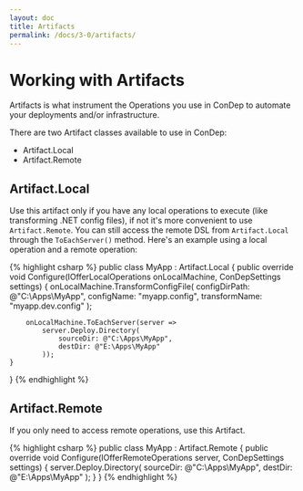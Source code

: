 ```yaml
---
layout: doc
title: Artifacts
permalink: /docs/3-0/artifacts/
---
```


Working with Artifacts
======================

Artifacts is what instrument the Operations you use in ConDep to automate your deployments and/or infrastructure.

There are two Artifact classes available to use in ConDep:

* Artifact.Local
* Artifact.Remote

## Artifact.Local

Use this artifact only if you have any local operations to execute (like transforming .NET config files), if not it's more convenient to use `Artifact.Remote`. You can still access the remote DSL from `Artifact.Local` through the `ToEachServer()` method. Here's an example using a local operation and a remote operation:

{% highlight csharp %}
public class MyApp : Artifact.Local
{
    public override void Configure(IOfferLocalOperations onLocalMachine, ConDepSettings settings)
    {
        onLocalMachine.TransformConfigFile(
            configDirPath: @"C:\Apps\MyApp\", 
            configName: "myapp.config",
            transformName: "myapp.dev.config"
        );

        onLocalMachine.ToEachServer(server => 
            server.Deploy.Directory(
                sourceDir: @"C:\Apps\MyApp",
                destDir: @"E:\Apps\MyApp"
            ));
    }
}
{% endhighlight %}

## Artifact.Remote

If you only need to access remote operations, use this Artifact. 

{% highlight csharp %}
public class MyApp : Artifact.Remote
{
    public override void Configure(IOfferRemoteOperations server, ConDepSettings settings)
    {
        server.Deploy.Directory(
            sourceDir: @"C:\Apps\MyApp",
            destDir: @"E:\Apps\MyApp"
        );
    }
}
{% endhighlight %}
